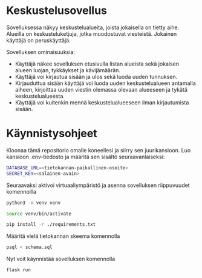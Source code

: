 # Keskustelusovellus

Sovelluksessa näkyy keskustelualueita, joista jokaisella on tietty aihe. Alueilla on keskusteluketjuja, jotka muodostuvat viesteistä. Jokainen käyttäjä on peruskäyttäjä.

Sovelluksen ominaisuuksia:

* Käyttäjä näkee sovelluksen etusivulla listan alueista sekä jokaisen alueen luojan, tykkäykset ja kävijämäärän.
* Käyttäjä voi kirjautua sisään ja ulos sekä luoda uuden tunnuksen.
* Kirjauduttua sisään käyttäjä voi luoda uuden keskustelualueen antamalla aiheen, kirjoittaa uuden viestin olemassa olevaan alueeseen ja tykätä keskustelualueesta.
* Käyttäjä voi kuitenkin mennä keskustelualueeseen ilman kirjautumista sisään.

# Käynnistysohjeet

Kloonaa tämä repositorio omalle koneellesi ja siirry sen juurikansioon. Luo kansioon .env-tiedosto ja määritä sen sisältö seuraavanlaiseksi:
```bash
DATABASE_URL=<tietokannan-paikallinen-osoite>
SECRET_KEY=<salainen-avain>
```
Seuraavaksi aktivoi virtuaaliympäristö ja asenna sovelluksen riippuvuudet komennoilla
```bash
python3 -m venv venv
```
```bash
source venv/bin/activate
```
```bash
pip install -r ./requirements.txt
```
Määritä vielä tietokannan skeema komennolla
```bash
psql < schema.sql
```
Nyt voit käynnistää sovelluksen komennolla
```bash
flask run
```
